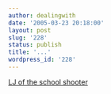 ```yaml
---
author: dealingwith
date: '2005-03-23 20:18:00'
layout: post
slug: '228'
status: publish
title: '...'
wordpress_id: '228'
---
```


[LJ of the school shooter][1]

   [1]: http://www.livejournal.com/users/weise/

